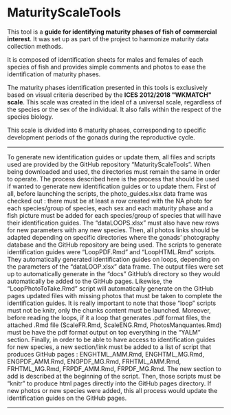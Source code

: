 # MaturityScaleTools
  This tool is a **guide for identifying maturity phases of fish of commercial interest**. It was set up as part of the project to harmonize maturity data collection methods.

  It is composed of identification sheets for males and females of each species of fish and provides simple comments and photos to ease the identification of maturity phases.

  The maturity phases identification presented in this tools is exclusively based on visual criteria described by the **ICES 2012/2018 "WKMATCH" scale**. This scale was created in the ideal of a universal scale, regardless of the species or the sex of the individual. It also falls within the respect of the species biology.
  
  This scale is divided into 6 maturity phases, corresponding to specific development periods of the gonads during the reproductive cycle. 

---

To generate new identification guides or update them, all files and scripts used are provided by the GitHub repository “MaturityScaleTools”. When being downloaded and used, the directories must remain the same in order to operate. The process described here is the process that should be used if wanted to generate new identification guides or to update them.
First of all, before launching the scripts, the photo_guides.xlsx data frame was checked out : there must be at least a row created with the NA photo for each species/group of species, each sex and each maturity phase and a fish picture must be added for each species/group of species that will have their identification guides. The “dataLOOPS.xlsx” must also have new rows for new parameters with any new species. Then, all photos links should be adapted depending on specific directories where the gonads’ photography database and the GitHub repository are being used. The scripts to generate identification guides were “LoopPDF.Rmd” and “LoopHTML.Rmd” scripts. They automatically generated identification guides on loops, depending on the parameters of the “dataLOOP.xlsx” data frame. The output files were set up to automatically generate in the “docs” GitHub’s directory so they would automatically be added to the GitHub pages. Likewise, the “LoopPhotoToTake.Rmd” script will automatically generate on the GitHub pages updated files with missing photos that must be taken to complete the identification guides.  It is really important to note that those “loop” scripts must not be knitr, only the chunks content must be launched. Moreover, before reading the loops, if it a loop that generates .pdf format files, the attached .Rmd file (ScaleFR.Rmd, ScaleENG.Rmd, PhotosManquantes.Rmd) must be have the pdf format output on top everything in the “YALM” section.
Finally, in order to be able to have access to identification guides for new species, a new section/link must be added to a list of script that produces GitHub pages : ENGHTML_AMM.Rmd, ENGHTML_MG.Rmd, ENGPDF_AMM.Rmd, ENGPDF_MG.Rmd, FRHTML_AMM.Rmd, FRHTML_MG.Rmd, FRPDF_AMM.Rmd, FRPDF_MG.Rmd. The new section to add is described at the beginning of the script. Then, those scripts must be “knitr” to produce html pages directly into the GitHub pages directory.
If new photos or new species were added, this all process would update the identification guides on the GitHub pages.


---
